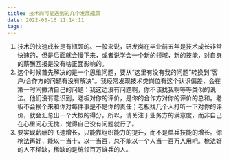 ```yaml
---
title: 技术岗可能遇到的几个发展瓶颈
date: 2022-03-16 11:14:11
tags:
---
```


1. 技术的快速成长是有瓶颈的。一般来说，研发岗在毕业前五年是技术成长非常快速的，但是后面就会慢下来，或者说学会一个新的领域，新的技能，对自身的薪酬回报是没有啥正面影响的。
2. 这个时候首先解决的是一个思维问题，要从“这里有没有我的问题”转换到“客户/合作方的问题有没有解决”。我经常发现技术类岗位有这个认识偏差，会在第一时间撇清自己的问题：我这边没有问题啊，你不该找我啊等等类似的说法。他们没有意识到，老板对你的评价，是你的合作方对你的评价的总和。老板不会挨个来和你对每件事是不是你的责任；老板找几个人打听一下对你的评价，就会汇总出一个大概的得分。所以，请关注于业务方的满意度，而非自己在心里问心无愧，觉得自己没有问题就行了。
3. 要实现薪酬的飞速增长，只能靠组织能力的提升，而不是单兵技能的增长。你枪法再好，能以一当十，以一当百，总不能以一个人当一百万人用吧。枪法好的人不稀缺，稀缺的是统领百万雄兵的人。